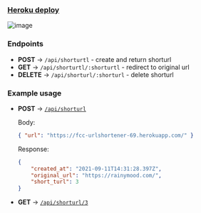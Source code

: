 ### [Heroku deploy](https://fcc-urlshortener-69.herokuapp.com/)

![image](https://user-images.githubusercontent.com/46557266/132952452-424821a9-b61b-4153-b518-d43ab0f6a338.png)

### Endpoints

- **POST** → `/api/shorturtl` - create and return shorturl
- **GET** → `/api/shorturtl/:shorturtl` - redirect to original url
- **DELETE** → `/api/shorturl/:shorturl` - delete shorturl

### Example usage

- **POST** → [`/api/shorturl`](https://rainymood.com/)

    Body:
    ```json
    { "url": "https://fcc-urlshortener-69.herokuapp.com/" }
    ```

    Response:
    ```json
    {
        "created_at": "2021-09-11T14:31:28.397Z",
        "original_url": "https://rainymood.com/",
        "short_turl": 3
    }
    ```
- **GET** → [`/api/shorturl/3`](https://fcc-urlshortener-69.herokuapp.com/api/shorturl/3)
